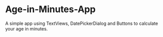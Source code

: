 # Age-in-Minutes-App
A simple app using TextViews, DatePickerDialog and Buttons to calculate your age in minutes.
